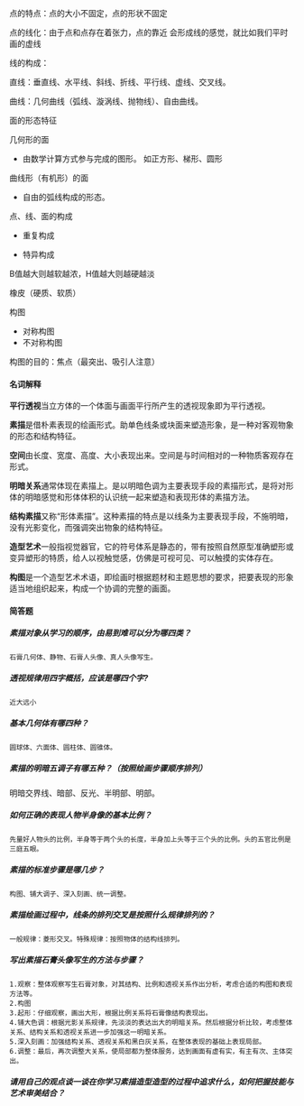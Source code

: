 点的特点：点的大小不固定，点的形状不固定

点的线化：由于点和点存在着张力，点的靠近 会形成线的感觉，就比如我们平时画的虚线

线的构成：

直线：垂直线、水平线、斜线、折线、平行线、虚线、交叉线。

曲线：几何曲线（弧线、漩涡线、抛物线）、自由曲线。

面的形态特征

几何形的面

* 由数学计算方式参与完成的图形。 如正方形、梯形、圆形

曲线形（有机形）的面

* 自由的弧线构成的形态。

点、线、面的构成

* 重复构成

* 特异构成

B值越大则越软越浓，H值越大则越硬越淡

橡皮（硬质、软质）

构图

* 对称构图
* 不对称构图

构图的目的：焦点（最突出、吸引人注意）

#### 名词解释

**平行透视**当立方体的一个体面与画面平行所产生的透视现象即为平行透视。

**素描**是借朴素表现的绘画形式。助单色线条或块面来塑造形象，是一种对客观物象的形态和结构特征。

**空间**由长度、宽度、高度、大小表现出来。空间是与时间相对的一种物质客观存在形式。

**明暗关系**通常体现在素描上。是以明暗色调为主要表现手段的素描形式，是将对形体的明暗感觉和形体体积的认识统一起来塑造和表现形体的素描方法。

**结构素描**又称“形体素描”。这种素描的特点是以线条为主要表现手段，不施明暗，没有光影变化，而强调突出物象的结构特征。

**造型艺术**一般指视觉器官，它的符号体系是静态的，带有按照自然原型准确塑形或变异塑形的特质，给人以视触觉感，仿佛是可视可见、可以触摸的实体存在。

**构图**是一个造型艺术术语，即绘画时根据题材和主题思想的要求，把要表现的形象适当地组织起来，构成一个协调的完整的画面。

#### 简答题

##### 素描对象从学习的顺序，由易到难可以分为哪四类？

```
石膏几何体、静物、石膏人头像、真人头像写生。
```

##### 透视规律用四字概括，应该是哪四个字?

```
近大远小
```

##### 基本几何体有哪四种？

```
圆球体、六面体、圆柱体、圆锥体。
```

##### 素描的明暗五调子有哪五种？（按照绘画步骤顺序排列）

明暗交界线、暗部、反光、半明部、明部。

##### 如何正确的表现人物半身像的基本比例？

```
先量好人物头的比例，半身等于两个头的长度，半身加上头等于三个头的比例。头的五官比例是三庭五眼。
```

##### 素描的标准步骤是哪几步？

```
构图、铺大调子、深入刻画、统一调整。
```

##### 素描绘画过程中，线条的排列交叉是按照什么规律排列的？

```
一般规律：菱形交叉。特殊规律：按照物体的结构线排列。
```

##### 写出素描石膏头像写生的方法与步骤？

```
1.观察：整体观察写生石膏对象，对其结构、比例和透视关系作出分析，考虑合适的构图和表现方法等。
2.构图
3.起形：仔细观察，画出大形，根据比例关系将石膏像结构表现出。
4.铺大色调：根据光影关系规律，先淡淡的表达出大的明暗关系。然后根据分析比较，考虑整体关系、结构关系和透视关系进一步加强这一明暗关系。
5.深入刻画：加强结构关系、透视关系和黑白灰关系，在整体表现的基础上表现局部。
6.调整：最后，再次调整大关系，使局部都为整体服务，达到画面有虚有实，有主有次、主体突出。
```

##### 请用自己的观点谈一谈在你学习素描造型造型的过程中追求什么，如何把握技能与艺术审美结合？





